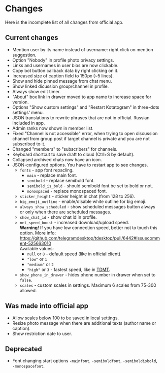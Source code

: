 # Changes

Here is the incomplete list of all changes from official app.

## Current changes

* Mention user by its name instead of username: right click on mention suggestion.
* Option "Nobody" in profile photo privacy settings.
* Links and usernames in user bios are now clickable.
* Copy bot button callback data by right clicking on it.
* Increased size of caption field to 150px (\~5 lines).
* Show and hide pinned message from chat menu.
* Show linked dicussion group/channel in profile.
* Always show edit timer.
* "About" box link in drawer moved to app name to increase space for version.
* Options "Show custom settings" and "Restart Kotatogram" in three-dots settings' menu.
* JSON translations to rewrite phrases that are not in official. Russian included in app.
* Admin ranks now shown in member list.
* Fixed "Channel is not accessible" error, when trying to open discussion channel from group post if target channel is private and you are not subscribed to it.
* Changed "members" to "subscribers" for channels.
* Keyboard shortcut to save draft to cloud (Ctrl+S by default).
* Collapsed archived chats now have an icon.
* JSON-configured options. You have to restart app to see changes.
  * `fonts` - app font repacling.
    * `main` - replace main font.
    * `semibold` - replace semibold font.
    * `semibold_is_bold` - should semibold font be set to bold or not.
    * `monospaced` - replace monospaced font.
  * `sticker_height` - sticker height in chat (from 128 to 256).
  * `big_emoji_outline` - enable/disable white outline for big emoji.
  * `always_show_scheduled` - show scheduled messages button always or only when there are scheduled messages.
  * `show_chat_id` - show chat id in profile.
  * `net_speed_boost` - increased download/upload speed.<br>**Warning!** If you have low connection speed, better not to touch this option. More info: https://github.com/telegramdesktop/tdesktop/pull/6442#issuecomment-525663010<br>Available values:
  	* `null` or `0` - default speed (like in official client).
  	* `"low"` or `1`
  	* `"medium"` or `2`
  	* `"high"` or `3` - fastest speed, like in [TDMT](https://github.com/mediatube/tdesktop).
  * `show_phone_in_drawer` - hides phone number in drawer when set to `false`.
  * `scales` - custom scales in settings. Maximum 6 scales from 75-300 allowed.


## Was made into official app
* Allow scales below 100 to be saved in local settings.
* Resize photo message when there are additional texts (author name or caption).
* Show restriction date to user.

## Deprecated
* Font changing start options `-mainfont`, `-semiboldfont`, `-semiboldisbold`, `-monospacefont`.
